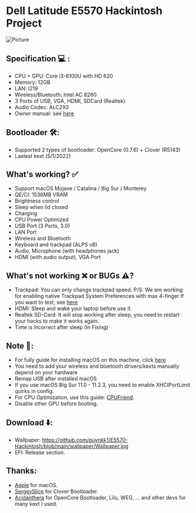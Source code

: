 # Dell Latitude E5570 Hackintosh Project
![Picture](https://github.com/quynkk1/E5570-Hackintosh/blob/main/wallpaper/screenshot.png)

## Specification 💻 :
- CPU + GPU: Core i3-6100U with HD 620
- Memory: 12GB
- LAN: I219
- Wireless/Bluetooth: Intel AC 8260
- 3 Ports of USB, VGA, HDMI, SDCard (Realtek)
- Audio Codec: ALC293
- Owner manual: see [here](https://www.dell.com/support/manuals/en-vn/latitude-e5570-laptop/latitudee5570_pub/technical-specifications?guid=guid-0a7316e6-829d-4032-a895-78f2e17a2b7f&lang=en-us)

## Bootloader 🛠:
- Supported 2 types of bootloader: OpenCore (0.7.6) + Clover (R5143)
- Lastest kext (5/1/2022)

## What's working? ✅
- Support macOS Mojave / Catalina / Big Sur / Monterey
- QE/CI: 1536MB VRAM
- Brightness control
- Sleep when lid closed
- Charging
- CPU Power Optimized
- USB Port (3 Ports, 3.0)
- LAN Port
- Wireless and Bluetooth
- Keyboard and trackpad (ALPS v8)
- Audio, Microphone (with headphones jack)
- HDMI (with audio output), VGA Port

## What's not working ❌ or BUGs ⚠️?
- Trackpad: You can only change trackpad speed.
P/S: We are working for enabling native Trackpad System Preferences with max 4-finger
If you want to test, see [here](https://github.com/SkyrilHD/VoodooPS2-ALPS/discussions)
- HDMI: Sleep and wake your laptop before use it.
- Realtek SD-Card: It will stop working after sleep, you need to restart your hacks to make it works again.
- Time is incorrect after sleep (In Fixing)

## Note 📄:
- For fully guide for installing macOS on this machine, click [here]()
- You need to add your wireless and bluetooth drivers/kexts manually depend on your hardware
- Remap USB after installed macOS
- If you use macOS Big Sur 11.0 - 11.2.3, you need to enable XHCIPortLimit quirks in config.
- For CPU Optimization, use this guide: [CPUFriend](https://dortania.github.io/OpenCore-Post-Install/universal/pm.html#using-cpu-friend).
- Disable other GPU before booting.

## Download ⬇️:
- Wallpaper: https://github.com/quynkk1/E5570-Hackintosh/blob/main/wallpaper/Wallpaper.jpg
- EFI: Release section.

## Thanks:
- [Apple](https://www.apple.com) for macOS.
- [SergeySlice](https://github.com/CloverHackyColor/CloverBootloader) for Clover Bootloader.
- [Acidanthera](https://github.com/acidanthera) for OpenCore Bootloader, Lilu, WEG, ... and other devs for many kext I used.
